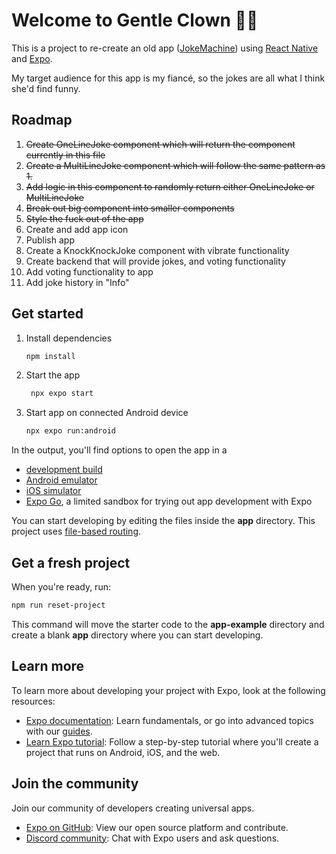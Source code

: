 # Welcome to Gentle Clown 👋😁

This is a project to re-create an old app ([JokeMachine](https://github.com/prajjwolmondal/JokeMachine/tree/master)) using [React Native](https://reactnative.dev/) and [Expo](https://expo.dev).

My target audience for this app is my fiancé, so the jokes are all what I think she'd find funny.

## Roadmap

1. ~~Create OneLineJoke component which will return the component currently in this file~~
1. ~~Create a MultiLineJoke component which will follow the same pattern as 1.~~
1. ~~Add logic in this component to randomly return either OneLineJoke or MultiLineJoke~~
1. ~~Break out big component into smaller components~~
1. ~~Style the fuck out of the app~~
1. Create and add app icon
1. Publish app
1. Create a KnockKnockJoke component with vibrate functionality
1. Create backend that will provide jokes, and voting functionality
1. Add voting functionality to app
1. Add joke history in "Info"


## Get started

1. Install dependencies

   ```bash
   npm install
   ```

2. Start the app

   ```bash
    npx expo start
   ```

3. Start app on connected Android device

   ```bash
   npx expo run:android
   ```

In the output, you'll find options to open the app in a

- [development build](https://docs.expo.dev/develop/development-builds/introduction/)
- [Android emulator](https://docs.expo.dev/workflow/android-studio-emulator/)
- [iOS simulator](https://docs.expo.dev/workflow/ios-simulator/)
- [Expo Go](https://expo.dev/go), a limited sandbox for trying out app development with Expo

You can start developing by editing the files inside the **app** directory. This project uses [file-based routing](https://docs.expo.dev/router/introduction).

## Get a fresh project

When you're ready, run:

```bash
npm run reset-project
```

This command will move the starter code to the **app-example** directory and create a blank **app** directory where you can start developing.

## Learn more

To learn more about developing your project with Expo, look at the following resources:

- [Expo documentation](https://docs.expo.dev/): Learn fundamentals, or go into advanced topics with our [guides](https://docs.expo.dev/guides).
- [Learn Expo tutorial](https://docs.expo.dev/tutorial/introduction/): Follow a step-by-step tutorial where you'll create a project that runs on Android, iOS, and the web.

## Join the community

Join our community of developers creating universal apps.

- [Expo on GitHub](https://github.com/expo/expo): View our open source platform and contribute.
- [Discord community](https://chat.expo.dev): Chat with Expo users and ask questions.
